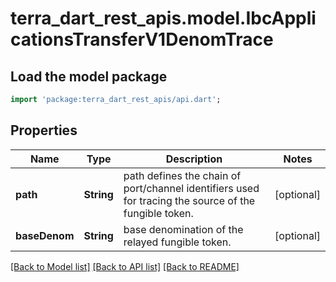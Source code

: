 # terra_dart_rest_apis.model.IbcApplicationsTransferV1DenomTrace

## Load the model package
```dart
import 'package:terra_dart_rest_apis/api.dart';
```

## Properties
Name | Type | Description | Notes
------------ | ------------- | ------------- | -------------
**path** | **String** | path defines the chain of port/channel identifiers used for tracing the source of the fungible token. | [optional] 
**baseDenom** | **String** | base denomination of the relayed fungible token. | [optional] 

[[Back to Model list]](../README.md#documentation-for-models) [[Back to API list]](../README.md#documentation-for-api-endpoints) [[Back to README]](../README.md)


